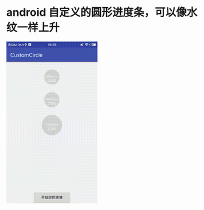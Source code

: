 # android 自定义的圆形进度条，可以像水纹一样上升
![image](https://github.com/zhangsongdeshendun/Android-/blob/master/gif_20171013_163558.gif)
